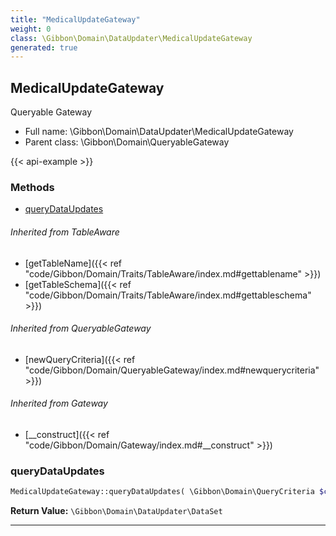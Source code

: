```yaml
---
title: "MedicalUpdateGateway"
weight: 0
class: \Gibbon\Domain\DataUpdater\MedicalUpdateGateway
generated: true
---
```


## MedicalUpdateGateway 

Queryable Gateway



* Full name: \Gibbon\Domain\DataUpdater\MedicalUpdateGateway
* Parent class: \Gibbon\Domain\QueryableGateway

{{< api-example >}} 



### Methods

- [queryDataUpdates](#querydataupdates)




###### Inherited from TableAware
- [getTableName]({{< ref "code/Gibbon/Domain/Traits/TableAware/index.md#gettablename" >}})
- [getTableSchema]({{< ref "code/Gibbon/Domain/Traits/TableAware/index.md#gettableschema" >}})

###### Inherited from QueryableGateway
- [newQueryCriteria]({{< ref "code/Gibbon/Domain/QueryableGateway/index.md#newquerycriteria" >}})

###### Inherited from Gateway
- [__construct]({{< ref "code/Gibbon/Domain/Gateway/index.md#__construct" >}})



### queryDataUpdates



```php
MedicalUpdateGateway::queryDataUpdates( \Gibbon\Domain\QueryCriteria $criteria, $gibbonSchoolYearID ): \Gibbon\Domain\DataUpdater\DataSet
```






**Return Value:**
`\Gibbon\Domain\DataUpdater\DataSet`  



---

